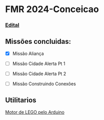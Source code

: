 # FMR 2024-Conceicao


### [Edital](https://docs.google.com/document/d/1GYI4jlVt_yt1teEoTLcq23WhZJW5KBZPciDaXZczRek/edit)


## Missões concluidas:
- [x] Missão Aliança
- [ ] Missão Cidade Alerta Pt 1
- [ ] Missão Cidade Alerta Pt 2
- [ ] Missão Construindo Conexões



## Utilitarios
 [Motor de LEGO pelo Arduino](https://github.com/robonaticos/MotorComEncoder)
